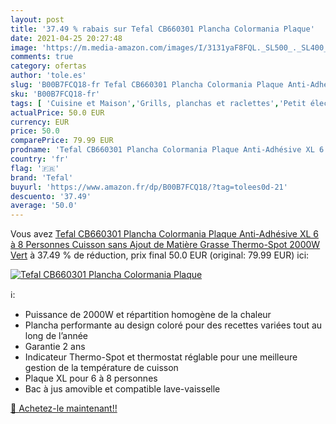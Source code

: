 ```yaml
---
layout: post
title: '37.49 % rabais sur Tefal CB660301 Plancha Colormania Plaque'
date: 2021-04-25 20:27:48
image: 'https://m.media-amazon.com/images/I/3131yaF8FQL._SL500_._SL400_.jpg'
comments: true
category: ofertas
author: 'tole.es'
slug: 'B00B7FCQ18-fr Tefal CB660301 Plancha Colormania Plaque Anti-Adhésive XL...'
sku: 'B00B7FCQ18-fr'
tags: [ 'Cuisine et Maison','Grills, planchas et raclettes','Petit électroménager','Plancha','tefal', ]
actualPrice: 50.0 EUR
currency: EUR
price: 50.0
comparePrice: 79.99 EUR
prodname: 'Tefal CB660301 Plancha Colormania Plaque Anti-Adhésive XL 6 à 8 Personnes Cuisson sans Ajout de Matière Grasse Thermo-Spot 2000W Vert'
country: 'fr'
flag: '🇫🇷'
brand: 'Tefal'
buyurl: 'https://www.amazon.fr/dp/B00B7FCQ18/?tag=tolees0d-21'
descuento: '37.49'
average: '50.0'
---
```


Vous avez [Tefal CB660301 Plancha Colormania Plaque Anti-Adhésive XL 6 à 8 Personnes Cuisson sans Ajout de Matière Grasse Thermo-Spot 2000W Vert](https://www.amazon.fr/dp/B00B7FCQ18/?tag=tolees0d-21)  à  37.49 % de réduction, prix final  50.0 EUR (original: 79.99 EUR) ici:

[![Tefal CB660301 Plancha Colormania Plaque](https://m.media-amazon.com/images/I/3131yaF8FQL._SL500_._SL400_.jpg)](https://www.amazon.fr/dp/B00B7FCQ18/?tag=tolees0d-21)

ℹ️:

- Puissance de 2000W et répartition homogène de la chaleur
- Plancha performante au design coloré pour des recettes variées tout au long de l’année
- Garantie 2 ans
- Indicateur Thermo-Spot et thermostat réglable pour une meilleure gestion de la température de cuisson
- Plaque XL pour 6 à 8 personnes
- Bac à jus amovible et compatible lave-vaisselle

[🛒 Achetez-le maintenant!!](https://www.amazon.fr/dp/B00B7FCQ18/?tag=tolees0d-21)
